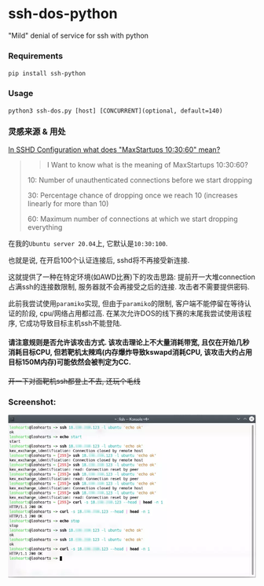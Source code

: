 # ssh-dos-python
"Mild" denial of service for ssh with python

### Requirements

```pip install ssh-python```

### Usage

```shell
python3 ssh-dos.py [host] [CONCURRENT](optional, default=140)
```

### 灵感来源 & 用处

[In SSHD Configuration what does "MaxStartups 10:30:60" mean?](https://stackoverflow.com/questions/4812134/in-sshd-configuration-what-does-maxstartups-103060-mean)

>> I Want to know what is the meaning of MaxStartups 10:30:60?
>
>10: Number of unauthenticated connections before we start dropping
>
>30: Percentage chance of dropping once we reach 10 (increases linearly for more than 10)
>
>60: Maximum number of connections at which we start dropping everything

在我的```Ubuntu server 20.04```上, 它默认是```10:30:100```.

也就是说, 在开启100个认证连接后, sshd将不再接受新连接.

这就提供了一种在特定环境(如AWD比赛)下的攻击思路: 提前开一大堆connection占满ssh的连接数限制, 服务器就不会再接受之后的连接. 攻击者不需要提供密码.

此前我尝试使用```paramiko```实现, 但由于```paramiko```的限制, 客户端不能停留在等待认证的阶段, cpu/网络占用都过高. 在某次允许DOS的线下赛的末尾我尝试使用该程序, 它成功导致目标主机ssh不能登陆.

#### 请注意规则是否允许该攻击方式. 该攻击理论上不大量消耗带宽, 且仅在开始几秒消耗目标CPU, 但若靶机太辣鸡(内存爆炸导致kswapd消耗CPU, 该攻击大约占用目标150M内存)可能依然会被判定为CC.

~~开一下对面靶机ssh都登上不去, 还玩个毛线~~

### Screenshot:

![img](demo.webp)
